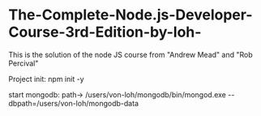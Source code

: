 # The-Complete-Node.js-Developer-Course-3rd-Edition-by-loh-

This is the solution of the node JS course from "Andrew Mead" and "Rob Percival"

Project init:
npm init -y

start mongodb:
path->  /users/von-loh/mongodb/bin/mongod.exe --dbpath=/users/von-loh/mongodb-data